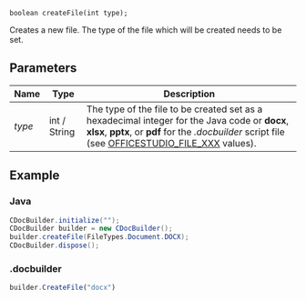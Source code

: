 `boolean createFile(int type);`

Creates a new file. The type of the file which will be created needs to be set.

## Parameters

| Name   | Type         | Description                                                                                                                                                                                                                                                       |
| ------ | ------------ | ----------------------------------------------------------------------------------------------------------------------------------------------------------------------------------------------------------------------------------------------------------------- |
| *type* | int / String | The type of the file to be created set as a hexadecimal integer for the Java code or **docx**, **xlsx**, **pptx**, or **pdf** for the *.docbuilder* script file (see [OFFICESTUDIO\_FILE\_XXX](../../../../Builder%20App/Overview/index.md#format-types) values). |

## Example

### Java

``` java
CDocBuilder.initialize("");
CDocBuilder builder = new CDocBuilder();
builder.createFile(FileTypes.Document.DOCX);
CDocBuilder.dispose();
```

### .docbuilder

```ts
builder.CreateFile("docx")
```
